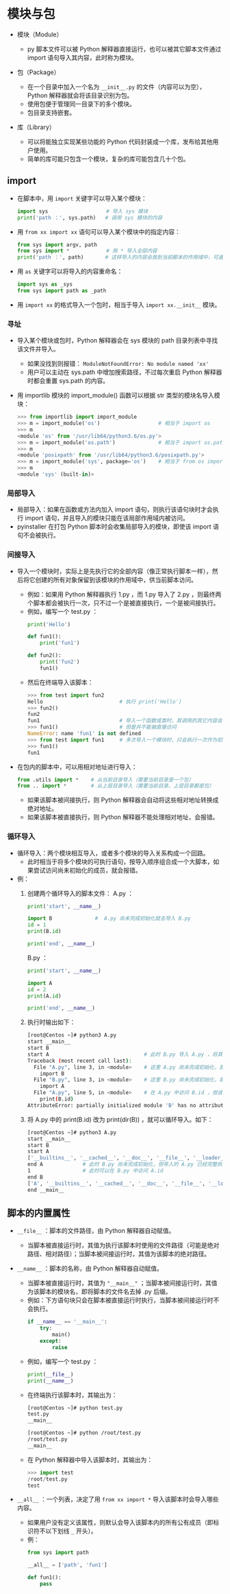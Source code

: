 # 模块与包

- 模块（Module）
  - py 脚本文件可以被 Python 解释器直接运行，也可以被其它脚本文件通过 import 语句导入其内容，此时称为模块。

- 包（Package）
  - 在一个目录中加入一个名为 `__init__.py` 的文件（内容可以为空），Python 解释器就会将该目录识别为包。
  - 使用包便于管理同一目录下的多个模块。
  - 包目录支持嵌套。

- 库（Library）
  - 可以将能独立实现某些功能的 Python 代码封装成一个库，发布给其他用户使用。
  - 简单的库可能只包含一个模块，复杂的库可能包含几十个包。

## import

- 在脚本中，用 `import` 关键字可以导入某个模块：
  ```py
  import sys                   # 导入 sys 模块
  print('path ：', sys.path)   # 调用 sys 模块的内容
  ```

- 用 `from xx import xx` 语句可以导入某个模块中的指定内容：
  ```py
  from sys import argv, path
  from sys import *            # 用 * 导入全部内容
  print('path ：', path)       # 这样导入的内容会放到当前脚本的作用域中，可通过标识符直接调用它
  ```

- 用 `as` 关键字可以将导入的内容重命名：
  ```py
  import sys as _sys
  from sys import path as _path
  ```

- 用 `import xx` 的格式导入一个包时，相当于导入 `import xx.__init__` 模块。

### 寻址

- 导入某个模块或包时，Python 解释器会在 sys 模块的 path 目录列表中寻找该文件并导入。
  - 如果没找到则报错： `ModuleNotFoundError: No module named 'xx'`
  - 用户可以主动在 sys.path 中增加搜索路径，不过每次重启 Python 解释器时都会重置 sys.path 的内容。

- 用 importlib 模块的 import_module() 函数可以根据 str 类型的模块名导入模块：
  ```py
  >>> from importlib import import_module
  >>> m = import_module('os')                   # 相当于 import os
  >>> m
  <module 'os' from '/usr/lib64/python3.6/os.py'>
  >>> m = import_module('os.path')              # 相当于 import os.path
  >>> m
  <module 'posixpath' from '/usr/lib64/python3.6/posixpath.py'>
  >>> m = import_module('sys', package='os')    # 相当于 from os import sys
  >>> m
  <module 'sys' (built-in)>
  ```

### 局部导入

- 局部导入：如果在函数或方法内加入 import 语句，则执行该语句块时才会执行 import 语句，并且导入的模块只能在该局部作用域内被访问。
- pyinstaller 在打包 Python 脚本时会收集局部导入的模块，即使该 import 语句不会被执行。

### 间接导入

- 导入一个模块时，实际上是先执行它的全部内容（像正常执行脚本一样），然后将它创建的所有对象保留到该模块的作用域中，供当前脚本访问。
  - 例如：如果用 Python 解释器执行 1.py ，而 1.py 导入了 2.py ，则最终两个脚本都会被执行一次，只不过一个是被直接执行，一个是被间接执行。
  - 例如，编写一个 test.py ：
    ```py
    print('Hello')

    def fun1():
        print('fun1')

    def fun2():
        print('fun2')
        fun1()
    ```
  - 然后在终端导入该脚本：
    ```py
    >>> from test import fun2
    Hello                         # 执行 print('Hello')
    >>> fun2()
    fun2
    fun1                          # 导入一个函数或类时，其调用的其它内容会被自动导入
    >>> fun1()                    # 但是并不能被直接访问
    NameError: name 'fun1' is not defined
    >>> from test import fun1     # 多次导入一个模块时，只会执行一次作为初始化，不会重复执行它，因此这里不会再执行 print('Hello')
    >>> fun1()
    fun1
    ```

- 在包内的脚本中，可以用相对地址进行导入：
  ```py
  from .utils import *    # 从当前目录导入（需要当前目录是一个包）
  from .. import *        # 从上层目录导入（需要当前目录、上层目录都是包）
  ```
  - 如果该脚本被间接执行，则 Python 解释器会自动将这些相对地址转换成绝对地址。
  - 如果该脚本被直接执行，则 Python 解释器不能处理相对地址，会报错。

### 循环导入

- 循环导入：两个模块相互导入，或者多个模块的导入关系构成一个回路。
  - 此时相当于将多个模块的可执行语句，按导入顺序组合成一个大脚本，如果尝试访问尚未初始化的成员，就会报错。
- 例：
  1. 创建两个循环导入的脚本文件：
      A.py ：
      ```py
      print('start', __name__)

      import B              #  A.py 尚未完成初始化就去导入 B.py
      id = 1
      print(B.id)

      print('end', __name__)
      ```
      B.py ：
      ```py
      print('start', __name__)

      import A
      id = 2
      print(A.id)

      print('end', __name__)
      ```
  2. 执行时输出如下：
      ```sh
      [root@Centos ~]# python3 A.py
      start __main__
      start B
      start A                               # 此时 B.py 导入 A.py ，将其中的代码从头执行了一次
      Traceback (most recent call last):
        File "A.py", line 3, in <module>    # 这里 A.py 尚未完成初始化，就导入 B.py ，此时输出 start B
          import B
        File "B.py", line 3, in <module>    # 这里 B.py 尚未完成初始化，就导入 A.py ，此时输出 start A
          import A
        File "A.py", line 5, in <module>    # 在 A.py 中访问 B.id ，但该变量尚未创建，所以报错
          print(B.id)
      AttributeError: partially initialized module 'B' has no attribute 'id' (most likely due to a circular import)
      ```

  3. 将 A.py 中的 print(B.id) 改为 print(dir(B)) ，就可以循环导入。如下：
      ```sh
      [root@Centos ~]# python3 A.py
      start __main__
      start B
      start A
      ['__builtins__', '__cached__', '__doc__', '__file__', '__loader__', '__name__', '__package__', '__spec__']
      end A             # 此时 B.py 尚未完成初始化，但导入的 A.py 已经完整执行了一次，完成了初始化
      1                 # 此时可以在 B.py 中访问 A.id
      end B
      ['A', '__builtins__', '__cached__', '__doc__', '__file__', '__loader__', '__name__', '__package__', '__spec__', 'id']
      end __main__
      ```

## 脚本的内置属性

- `__file__` ：脚本的文件路径，由 Python 解释器自动赋值。
  - 当脚本被直接运行时，其值为执行该脚本时使用的文件路径（可能是绝对路径、相对路径）；当脚本被间接运行时，其值为该脚本的绝对路径。

- `__name__` ：脚本的名称，由 Python 解释器自动赋值。
  - 当脚本被直接运行时，其值为 `"__main__"` ；当脚本被间接运行时，其值为该脚本的模块名，即将脚本的文件名去掉 .py 后缀。
  - 例如：下方语句块只会在脚本被直接运行时执行，当脚本被间接运行时不会执行。
    ```py
    if __name__ == '__main__':
        try:
            main()
        except:
            raise
    ```
  - 例如，编写一个 test.py ：
    ```py
    print(__file__)
    print(__name__)
    ```
  - 在终端执行该脚本时，其输出为：
    ```sh
    [root@Centos ~]# python test.py
    test.py
    __main__

    [root@Centos ~]# python /root/test.py
    /root/test.py
    __main__
    ```
  - 在 Python 解释器中导入该脚本时，其输出为：
    ```py
    >>> import test
    /root/test.py
    test
    ```

- `__all__` ：一个列表，决定了用 `from xx import *` 导入该脚本时会导入哪些内容。
  - 如果用户没有定义该属性，则默认会导入该脚本内的所有公有成员（即标识符不以下划线 `_` 开头）。
  - 例：
    ```py
    from sys import path

    __all__ = ['path', 'fun1']

    def fun1():
        pass
    ```
